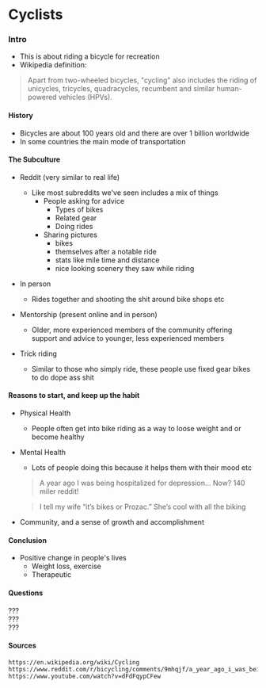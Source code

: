 Cyclists
===
### Intro
* This is about riding a bicycle for recreation
* Wikipedia definition:
> Apart from two-wheeled bicycles, "cycling" also includes the riding of unicycles, tricycles, quadracycles, recumbent and similar human-powered vehicles (HPVs).

#### History
* Bicycles are about 100 years old and there are over 1 billion worldwide
* In some countries the main mode of transportation

#### The Subculture
* Reddit (very similar to real life)
  * Like most subreddits we've seen includes a mix of things
    * People asking for advice 
      * Types of bikes
      * Related gear
      * Doing rides
    * Sharing pictures
      * bikes
      * themselves after a notable ride
      * stats like mile time and distance
      * nice looking scenery they saw while riding
* In person
  * Rides together and shooting the shit around bike shops etc

* Mentorship (present online and in person)
  *  Older, more experienced members of the community offering support and advice to younger, less
     experienced members
      
* Trick riding
  * Similar to those who simply ride, these people use fixed gear bikes to do dope ass shit

#### Reasons to start, and keep up the habit
* Physical Health
  * People often get into bike riding as a way to loose weight and or become healthy
* Mental Health
  * Lots of people doing this because it helps them with their mood etc
  > A year ago I was being hospitalized for depression... Now? 140 miler reddit! 

  > I tell my wife “it’s bikes or Prozac.” She’s cool with all the biking

* Community, and a sense of growth and accomplishment

#### Conclusion
* Positive change in people's lives
  * Weight loss, exercise
  * Therapeutic 

#### Questions
???  
???  
???  

#### Sources
```
https://en.wikipedia.org/wiki/Cycling
https://www.reddit.com/r/bicycling/comments/9mhqjf/a_year_ago_i_was_being_hospitalized_for/
https://www.youtube.com/watch?v=dFdFqypCFew
```
